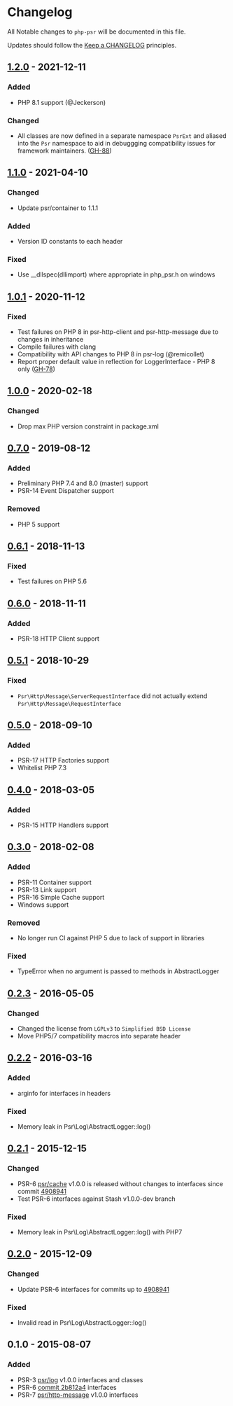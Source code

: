 # Changelog

All Notable changes to `php-psr` will be documented in this file.

Updates should follow the [Keep a CHANGELOG](http://keepachangelog.com/) principles.

## [1.2.0] - 2021-12-11

### Added
- PHP 8.1 support (@Jeckerson)

### Changed
- All classes are now defined in a separate namespace `PsrExt` and aliased into the `Psr` 
namespace to aid in debuggging compatibility issues for framework maintainers. ([GH-88](https://github.com/jbboehr/php-psr/issues/88))

## [1.1.0] - 2021-04-10

### Changed
- Update psr/container to 1.1.1

### Added
- Version ID constants to each header

### Fixed
- Use __dllspec(dllimport) where appropriate in php_psr.h on windows

## [1.0.1] - 2020-11-12

### Fixed 
- Test failures on PHP 8 in psr-http-client and psr-http-message due to changes in inheritance
- Compile failures with clang
- Compatibility with API changes to PHP 8 in psr-log (@remicollet)
- Report proper default value in reflection for LoggerInterface - PHP 8 only ([GH-78](https://github.com/jbboehr/php-psr/issues/78))

## [1.0.0] - 2020-02-18

### Changed
- Drop max PHP version constraint in package.xml

## [0.7.0] - 2019-08-12

### Added
- Preliminary PHP 7.4 and 8.0 (master) support
- PSR-14 Event Dispatcher support

### Removed
- PHP 5 support

## [0.6.1] - 2018-11-13

### Fixed 
- Test failures on PHP 5.6

## [0.6.0] - 2018-11-11

### Added
- PSR-18 HTTP Client support

## [0.5.1] - 2018-10-29

### Fixed 
- `Psr\Http\Message\ServerRequestInterface` did not actually extend `Psr\Http\Message\RequestInterface`

## [0.5.0] - 2018-09-10

### Added
- PSR-17 HTTP Factories support
- Whitelist PHP 7.3

## [0.4.0] - 2018-03-05

### Added
- PSR-15 HTTP Handlers support

## [0.3.0] - 2018-02-08

### Added
- PSR-11 Container support
- PSR-13 Link support
- PSR-16 Simple Cache support
- Windows support

### Removed
- No longer run CI against PHP 5 due to lack of support in libraries

### Fixed 
- TypeError when no argument is passed to methods in AbstractLogger

## [0.2.3] - 2016-05-05

### Changed
- Changed the license from `LGPLv3` to `Simplified BSD License`
- Move PHP5/7 compatibility macros into separate header

## [0.2.2] - 2016-03-16

### Added
- arginfo for interfaces in headers

### Fixed 
- Memory leak in Psr\Log\AbstractLogger::log()
 
## [0.2.1] - 2015-12-15

### Changed
- PSR-6 [psr/cache](https://github.com/php-fig/cache) v1.0.0 is released without changes to interfaces since commit [4908941](https://github.com/php-fig/cache/commit/4908941)
- Test PSR-6 interfaces against Stash v1.0.0-dev branch

### Fixed
- Memory leak in Psr\Log\AbstractLogger::log() with PHP7

## [0.2.0] - 2015-12-09

### Changed
- Update PSR-6 interfaces for commits up to [4908941](https://github.com/php-fig/cache/commit/4908941)

### Fixed
- Invalid read in Psr\Log\AbstractLogger::log()

## 0.1.0 - 2015-08-07

### Added
- PSR-3 [psr/log](https://github.com/php-fig/log) v1.0.0 interfaces and classes
- PSR-6 [commit 2b812a4](https://github.com/php-fig/fig-standards/commit/2b812a4) interfaces
- PSR-7 [psr/http-message](https://github.com/php-fig/http-message) v1.0.0 interfaces


[Unreleased]: https://github.com/jbboehr/php-psr/compare/v1.2.0...HEAD
[1.2.0]: https://github.com/jbboehr/php-psr/compare/v1.1.0...v1.2.0
[1.1.0]: https://github.com/jbboehr/php-psr/compare/v1.0.1...v1.1.0
[1.0.1]: https://github.com/jbboehr/php-psr/compare/v1.0.0...v1.0.1
[1.0.0]: https://github.com/jbboehr/php-psr/compare/v0.7.0...v1.0.0
[0.7.0]: https://github.com/jbboehr/php-psr/compare/v0.6.1...v0.7.0
[0.6.1]: https://github.com/jbboehr/php-psr/compare/v0.6.0...v0.6.1
[0.6.0]: https://github.com/jbboehr/php-psr/compare/v0.5.1...v0.6.0
[0.5.1]: https://github.com/jbboehr/php-psr/compare/v0.5.0...v0.5.1
[0.5.0]: https://github.com/jbboehr/php-psr/compare/v0.4.0...v0.5.0
[0.4.0]: https://github.com/jbboehr/php-psr/compare/v0.3.0...v0.4.0
[0.3.0]: https://github.com/jbboehr/php-psr/compare/v0.2.3...v0.3.0
[0.2.3]: https://github.com/jbboehr/php-psr/compare/v0.2.2...v0.2.3
[0.2.2]: https://github.com/jbboehr/php-psr/compare/v0.2.1...v0.2.2
[0.2.1]: https://github.com/jbboehr/php-psr/compare/v0.2.0...v0.2.1
[0.2.0]: https://github.com/jbboehr/php-psr/compare/v0.1.0...v0.2.0
